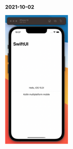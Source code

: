 ### 2021-10-02
<p>
<img src="https://github.com/keygenqt/kmm-GitHubViewer/blob/gh-pages/data/ios_preview.png" width="40%"/>
</p>